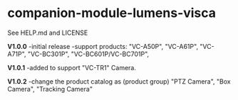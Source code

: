 # companion-module-lumens-visca

See HELP.md and LICENSE

**V1.0.0**
-initial release
-support products:
"VC-A50P",
"VC-A61P",
"VC-A71P",
"VC-BC301P",
"VC-BC601P/VC-BC701P",

**V1.0.1**
-added to support "VC-TR1" Camera.

**V1.0.2**
-change the product catalog as (product group)
"PTZ Camera",
"Box Camera",
"Tracking Camera"
